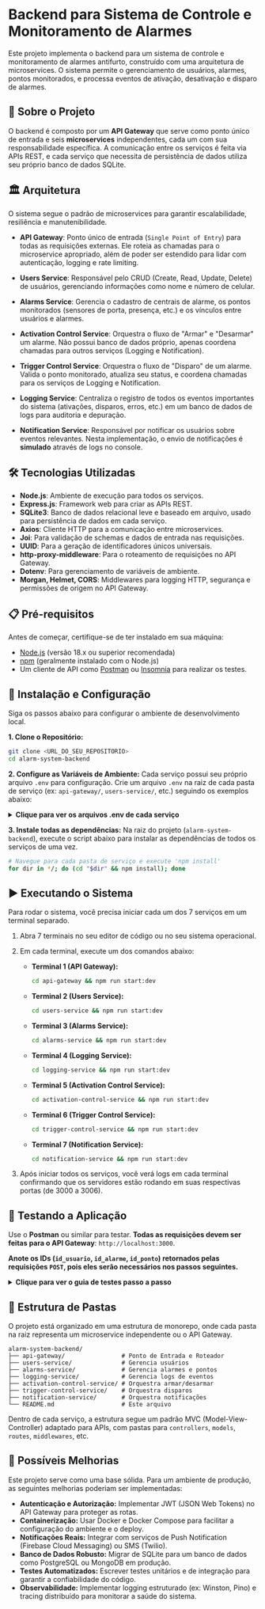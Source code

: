 # Backend para Sistema de Controle e Monitoramento de Alarmes

Este projeto implementa o backend para um sistema de controle e monitoramento de alarmes antifurto, construído com uma arquitetura de microservices. O sistema permite o gerenciamento de usuários, alarmes, pontos monitorados, e processa eventos de ativação, desativação e disparo de alarmes.

## 📖 Sobre o Projeto

O backend é composto por um **API Gateway** que serve como ponto único de entrada e seis **microservices** independentes, cada um com sua responsabilidade específica. A comunicação entre os serviços é feita via APIs REST, e cada serviço que necessita de persistência de dados utiliza seu próprio banco de dados SQLite.

## 🏛️ Arquitetura

O sistema segue o padrão de microservices para garantir escalabilidade, resiliência e manutenibilidade.

-   **API Gateway**: Ponto único de entrada (`Single Point of Entry`) para todas as requisições externas. Ele roteia as chamadas para o microservice apropriado, além de poder ser estendido para lidar com autenticação, logging e rate limiting.

-   **Users Service**: Responsável pelo CRUD (Create, Read, Update, Delete) de usuários, gerenciando informações como nome e número de celular.

-   **Alarms Service**: Gerencia o cadastro de centrais de alarme, os pontos monitorados (sensores de porta, presença, etc.) e os vínculos entre usuários e alarmes.

-   **Activation Control Service**: Orquestra o fluxo de "Armar" e "Desarmar" um alarme. Não possui banco de dados próprio, apenas coordena chamadas para outros serviços (Logging e Notification).

-   **Trigger Control Service**: Orquestra o fluxo de "Disparo" de um alarme. Valida o ponto monitorado, atualiza seu status, e coordena chamadas para os serviços de Logging e Notification.

-   **Logging Service**: Centraliza o registro de todos os eventos importantes do sistema (ativações, disparos, erros, etc.) em um banco de dados de logs para auditoria e depuração.

-   **Notification Service**: Responsável por notificar os usuários sobre eventos relevantes. Nesta implementação, o envio de notificações é **simulado** através de logs no console.

## 🛠️ Tecnologias Utilizadas

-   **Node.js**: Ambiente de execução para todos os serviços.
-   **Express.js**: Framework web para criar as APIs REST.
-   **SQLite3**: Banco de dados relacional leve e baseado em arquivo, usado para persistência de dados em cada serviço.
-   **Axios**: Cliente HTTP para a comunicação entre microservices.
-   **Joi**: Para validação de schemas e dados de entrada nas requisições.
-   **UUID**: Para a geração de identificadores únicos universais.
-   **http-proxy-middleware**: Para o roteamento de requisições no API Gateway.
-   **Dotenv**: Para gerenciamento de variáveis de ambiente.
-   **Morgan, Helmet, CORS**: Middlewares para logging HTTP, segurança e permissões de origem no API Gateway.

## 📋 Pré-requisitos

Antes de começar, certifique-se de ter instalado em sua máquina:
-   [Node.js](https://nodejs.org/) (versão 18.x ou superior recomendada)
-   [npm](https://www.npmjs.com/) (geralmente instalado com o Node.js)
-   Um cliente de API como [Postman](https://www.postman.com/) ou [Insomnia](https://insomnia.rest/) para realizar os testes.

## 🚀 Instalação e Configuração

Siga os passos abaixo para configurar o ambiente de desenvolvimento local.

**1. Clone o Repositório:**
```bash
git clone <URL_DO_SEU_REPOSITORIO>
cd alarm-system-backend
```

**2. Configure as Variáveis de Ambiente:**
Cada serviço possui seu próprio arquivo `.env` para configuração. Crie um arquivo `.env` na raiz de cada pasta de serviço (ex: `api-gateway/`, `users-service/`, etc.) seguindo os exemplos abaixo:

<details>
<summary><strong>Clique para ver os arquivos .env de cada serviço</strong></summary>

-   **`api-gateway/.env`**
    ```env
    PORT=3000
    NODE_ENV=development
    CORS_ORIGIN=http://localhost:3000
    USERS_SERVICE_TARGET=http://localhost:3001
    ALARMS_SERVICE_TARGET=http://localhost:3002
    ACTIVATION_CONTROL_SERVICE_TARGET=http://localhost:3003
    TRIGGER_CONTROL_SERVICE_TARGET=http://localhost:3004
    LOGGING_SERVICE_TARGET=http://localhost:3006
    ```
-   **`users-service/.env`**
    ```env
    PORT=3001
    DATABASE_PATH=./data/usuarios_db.sqlite
    NODE_ENV=development
    ```
-   **`alarms-service/.env`**
    ```env
    PORT=3002
    DATABASE_PATH=./data/alarmes_db.sqlite
    NODE_ENV=development
    USERS_SERVICE_URL=http://localhost:3001
    ```
-   **`logging-service/.env`**
    ```env
    PORT=3006
    DATABASE_PATH=./data/logs_db.sqlite
    NODE_ENV=development
    ```
-   **`activation-control-service/.env`**
    ```env
    PORT=3003
    NODE_ENV=development
    ALARMS_SERVICE_URL=http://localhost:3002
    LOGGING_SERVICE_URL=http://localhost:3006
    NOTIFICATION_SERVICE_URL=http://localhost:3005
    ```
-   **`trigger-control-service/.env`**
    ```env
    PORT=3004
    NODE_ENV=development
    ALARMS_SERVICE_URL=http://localhost:3002
    LOGGING_SERVICE_URL=http://localhost:3006
    NOTIFICATION_SERVICE_URL=http://localhost:3005
    ```
-   **`notification-service/.env`**
    ```env
    PORT=3005
    NODE_ENV=development
    ALARMS_SERVICE_URL=http://localhost:3002
    USERS_SERVICE_URL=http://localhost:3001
    ```

</details>

**3. Instale todas as dependências:**
Na raiz do projeto (`alarm-system-backend`), execute o script abaixo para instalar as dependências de todos os serviços de uma vez.

```bash
# Navegue para cada pasta de serviço e execute 'npm install'
for dir in */; do (cd "$dir" && npm install); done
```

## ▶️ Executando o Sistema

Para rodar o sistema, você precisa iniciar cada um dos 7 serviços em um terminal separado.

1.  Abra 7 terminais no seu editor de código ou no seu sistema operacional.
2.  Em cada terminal, execute um dos comandos abaixo:

    -   **Terminal 1 (API Gateway):**
        ```bash
        cd api-gateway && npm run start:dev
        ```
    -   **Terminal 2 (Users Service):**
        ```bash
        cd users-service && npm run start:dev
        ```
    -   **Terminal 3 (Alarms Service):**
        ```bash
        cd alarms-service && npm run start:dev
        ```
    -   **Terminal 4 (Logging Service):**
        ```bash
        cd logging-service && npm run start:dev
        ```
    -   **Terminal 5 (Activation Control Service):**
        ```bash
        cd activation-control-service && npm run start:dev
        ```
    -   **Terminal 6 (Trigger Control Service):**
        ```bash
        cd trigger-control-service && npm run start:dev
        ```
    -   **Terminal 7 (Notification Service):**
        ```bash
        cd notification-service && npm run start:dev
        ```
3.  Após iniciar todos os serviços, você verá logs em cada terminal confirmando que os servidores estão rodando em suas respectivas portas (de 3000 a 3006).

## 🧪 Testando a Aplicação

Use o **Postman** ou similar para testar. **Todas as requisições devem ser feitas para o API Gateway**: `http://localhost:3000`.

**Anote os IDs (`id_usuario`, `id_alarme`, `id_ponto`) retornados pelas requisições `POST`, pois eles serão necessários nos passos seguintes.**

<details>
<summary><strong>Clique para ver o guia de testes passo a passo</strong></summary>

### Cenário 1: Setup Inicial

1.  **Criar Usuário**
    -   `POST` `http://localhost:3000/api/usuarios`
    -   Body:
        ```json
        { "nome": "Usuário Principal", "numero_celular": "+5511987654321" }
        ```
    -   **Anote o `id_usuario` da resposta.**

2.  **Criar Alarme**
    -   `POST` `http://localhost:3000/api/alarmes`
    -   Body:
        ```json
        { "descricao_local": "Escritório Central" }
        ```
    -   **Anote o `id_alarme` da resposta.**

3.  **Vincular Usuário ao Alarme**
    -   `POST` `http://localhost:3000/api/alarmes/<SEU_ID_DE_ALARME>/usuarios`
    -   Body:
        ```json
        { "id_usuario": "<SEU_ID_DE_USUARIO>", "permissao": "admin" }
        ```

4.  **Criar Ponto Monitorado**
    -   `POST` `http://localhost:3000/api/alarmes/<SEU_ID_DE_ALARME>/pontos`
    -   Body:
        ```json
        { "nome_ponto": "Sensor da Porta Principal" }
        ```
    -   **Anote o `id_ponto` da resposta.**

### Cenário 2: Orquestração de Eventos

1.  **Armar o Alarme**
    -   `POST` `http://localhost:3000/api/alarmes/<SEU_ID_DE_ALARME>/armar`
    -   Body:
        ```json
        { "id_usuario_acionador": "<SEU_ID_DE_USUARIO>", "metodo": "app_mobile" }
        ```
    -   **Observe os logs** nos terminais dos serviços `activation-control`, `logging` e `notification`. Você deve ver a notificação simulada.

2.  **Disparar o Alarme**
    -   `POST` `http://localhost:3000/api/alarmes/<SEU_ID_DE_ALARME>/disparar`
    -   Body:
        ```json
        { "id_ponto": "<SEU_ID_DE_PONTO>", "timestamp_disparo": "2025-06-09T15:00:00Z" }
        ```
    -   **Observe os logs** nos terminais dos serviços `trigger-control`, `alarms`, `logging` e `notification`. Você deve ver a notificação de disparo.

3.  **Desarmar o Alarme**
    -   `POST` `http://localhost:3000/api/alarmes/<SEU_ID_DE_ALARME>/desarmar`
    -   Body:
        ```json
        { "id_usuario_acionador": "<SEU_ID_DE_USUARIO>", "metodo": "app_mobile" }
        ```
    -   **Observe os logs** para o evento de desarmamento.

### Cenário 3: Verificação

1.  **Consultar Logs do Alarme**
    -   `GET` `http://localhost:3000/api/logs?id_alarme=<SEU_ID_DE_ALARME>`
    -   Verifique se os eventos `ARMADO`, `DISPARO` e `DESARMADO` estão na resposta.

2.  **Verificar Status do Ponto**
    -   `GET` `http://localhost:3000/api/alarmes/<SEU_ID_DE_ALARME>/pontos`
    -   Verifique se o ponto monitorado agora possui `"status_ponto": "violado"`.

</details>

## 📁 Estrutura de Pastas
O projeto está organizado em uma estrutura de monorepo, onde cada pasta na raiz representa um microservice independente ou o API Gateway.

```
alarm-system-backend/
├── api-gateway/                # Ponto de Entrada e Roteador
├── users-service/              # Gerencia usuários
├── alarms-service/             # Gerencia alarmes e pontos
├── logging-service/            # Gerencia logs de eventos
├── activation-control-service/ # Orquestra armar/desarmar
├── trigger-control-service/    # Orquestra disparos
├── notification-service/       # Orquestra notificações
└── README.md                   # Este arquivo
```
Dentro de cada serviço, a estrutura segue um padrão MVC (Model-View-Controller) adaptado para APIs, com pastas para `controllers`, `models`, `routes`, `middlewares`, etc.

## 🔮 Possíveis Melhorias

Este projeto serve como uma base sólida. Para um ambiente de produção, as seguintes melhorias poderiam ser implementadas:
-   **Autenticação e Autorização:** Implementar JWT (JSON Web Tokens) no API Gateway para proteger as rotas.
-   **Containerização:** Usar Docker e Docker Compose para facilitar a configuração do ambiente e o deploy.
-   **Notificações Reais:** Integrar com serviços de Push Notification (Firebase Cloud Messaging) ou SMS (Twilio).
-   **Banco de Dados Robusto:** Migrar de SQLite para um banco de dados como PostgreSQL ou MongoDB em produção.
-   **Testes Automatizados:** Escrever testes unitários e de integração para garantir a confiabilidade do código.
-   **Observabilidade:** Implementar logging estruturado (ex: Winston, Pino) e tracing distribuído para monitorar a saúde do sistema.
